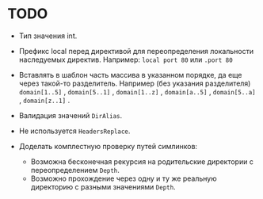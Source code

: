 TODO
====

*   Тип значения int.
*   Префикс local перед директивой для переопределения локальности наследуемых директив. Например:
    `local port 80` или `.port 80`
*   Вставлять в шаблон часть массива в указанном порядке, да еще через такой-то разделитель.
    Например (без указания разделителя) `domain[1..5]` , `domain[5..1]` , `domain[1..z]` ,
    `domain[a..5]` , `domain[5..a]` , `domain[z..1]` .
*   Валидация значений `DirAlias`.
*   Не используется `HeadersReplace`.
*   Доделать комплестную проверку путей симлинков:

    *   Возможна бесконечная рекурсия на родительские директории с переопределением `Depth`.
    *   Возможно прохождение через одну и ту же реальную директорию с разными значениями `Depth`.
